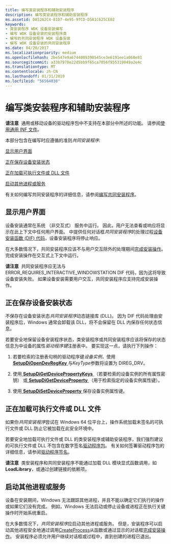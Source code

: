 ```yaml
---
title: 编写类安装程序和辅助安装程序
description: 编写类安装程序和辅助安装程序
ms.assetid: DA52A2C4-81D7-4e95-97CD-D5A1C625CE02
keywords:
- 类安装程序 WDK 设备安装编写
- 编写 WDK 设备安装的安装程序类
- 编写的共同安装程序 WDK 设备安装
- 编写 WDK 设备安装的共同安装程序
ms.date: 04/20/2017
ms.localizationpriority: medium
ms.openlocfilehash: 2be547e9a6744009398545ce3e6191ee1a068e81
ms.sourcegitcommit: a33b7978e22d5bb9f65ca7056f955319049a2e4c
ms.translationtype: MT
ms.contentlocale: zh-CN
ms.lasthandoff: 01/31/2019
ms.locfileid: "56564838"
---
```

# <a name="writing-class-installers-and-co-installers"></a>编写类安装程序和辅助安装程序


**请注意**  通用或移动设备的驱动程序包中不支持在本部分中所述的功能。 请参阅[使用通用 INF 文件](using-a-universal-inf-file.md)。

 

本部分包含在编写时应遵循的准则*共同安装程序*:

[显示用户界面](#displaying-a-user-interface)

[正在保存设备安装状态](#saving-device-installation-state)

[正在加载可执行文件或 DLL 文件](#loading-executable-or-dll-files)

[启动其他进程或服务](#starting-other-processes-or-services)

有关如何编写共同安装程序的详细信息，请参阅[编写共同安装程序](writing-a-co-installer.md)。

## <a name="displaying-a-user-interface"></a>显示用户界面


设备安装通常在系统 （非交互式） 服务中运行。 因此，用户无法查看或响应将显示在此上下文中任何用户界面。 中提供任何对话框*共同安装程序*的处理过程[设备安装函数 (DIF) 代码](https://msdn.microsoft.com/library/windows/hardware/ff541307)，设备安装程序将停止响应。

在大多数情况下，共同安装程序应该不与用户交互除外的处理期间[完成安装操作](finish-install-actions--windows-vista-and-later-.md)。 完成安装操作在交互式上下文中运行。

**请注意**  共同安装程序应无法与 ERROR_REQUIRES_INTERACTIVE_WINDOWSTATION DIF 代码，因为这将导致设备安装失败。 如果设备安装需要用户交互，共同安装程序应支持完成安装操作。

 

## <a name="saving-device-installation-state"></a>正在保存设备安装状态


不保存在设备安装状态*共同安装程序*动态链接库 (DLL)。 因为 DIF 代码处理由安装程序后，Windows 通常会卸载该 DLL，将不会保留在 DLL 内保存任何状态信息。

若要安全地保留设备安装程序状态，类安装程序或共同安装程序应该将保存的状态信息为中设备的属性*驱动程序键*注册表中。 要实现这一点，请执行下列操作：

1.  若要检索的注册表句柄的驱动程序键*设备实例*，使用[ **SetupDiOpenDevRegKey** ](https://msdn.microsoft.com/library/windows/hardware/ff552079)与*KeyType*参数将设置为 DIREG_DRV。

2.  使用[ **SetupDiGetDevicePropertyKeys** ](https://msdn.microsoft.com/library/windows/hardware/ff551965) （若要检索的设备实例的所有属性密钥） 或[ **SetupDiGetDeviceProperty** ](https://msdn.microsoft.com/library/windows/hardware/ff551963)（用于检索指定的设备实例属性键）。

3.  使用[ **SetupDiSetDeviceProperty** ](https://msdn.microsoft.com/library/windows/hardware/ff552163)保存设备实例属性键。

## <a name="loading-executable-or-dll-files"></a>正在加载可执行文件或 DLL 文件


如果你*共同安装程序*尝试在 Windows 64 位平台上，操作系统加载未签名的可执行文件或 DLL 防止它被加载在此安全环境中。

若要安全地加载可执行文件或 DLL 的类安装程序或辅助安装程序，我们强烈建议的可执行文件或 DLL 不包含在数字签名[驱动程序包](driver-packages.md)。 有关如何签署驱动程序包的详细信息，请参阅[驱动程序签名](driver-signing.md)。

**请注意**  类安装程序和共同安装程序不能通过加载 DLL 模块显式函数调用，如**LoadLibrary**，或通过创建链接的依赖项。

 

## <a name="starting-other-processes-or-services"></a>启动其他进程或服务


设备在安装期间，Windows 无法跟踪其他进程，并且不能以确定它们执行的操作或如果它们没有完成。 例如，Windows 无法启动或停止设备或进程正在执行关键操作时开始系统重启。

在大多数情况下，*共同安装程序*应启动其他进程或服务。 但是，安装程序可以启动其他进程安全地通过调用[CreateProcess](https://go.microsoft.com/fwlink/p/?linkid=194524)从函数或通过显示的对话框[完成安装操作](finish-install-actions--windows-vista-and-later-.md)。 安装程序必须允许用户继续对话框或过程中，直到创建的进程已退出。

 

 





